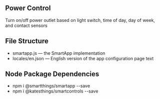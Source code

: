 ## Power Control 

Turn on/off power outlet based on light switch, time of day, day of week, and contact sensors

## File Structure

* smartapp.js &mdash; the SmartApp implementation
* locales/en.json &mdash; English version of the app configuration page text

## Node Package Dependencies
- npm i @smartthings/smartapp --save
- npm i @katesthings/smartcontrols --save

